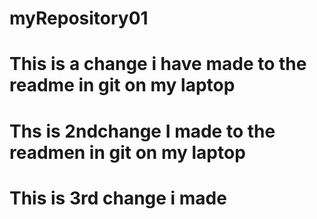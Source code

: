 # myRepository01
# This is a change i have made to the readme in git on my laptop
# Ths is 2ndchange I made to the readmen in git on my laptop
# This is 3rd change i made